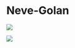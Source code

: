 # Neve-Golan

![](https://upload.wikimedia.org/wikipedia/he/thumb/e/e0/Tel_Aviv_New_Logo.svg/1200px-Tel_Aviv_New_Logo.svg.png?20120812135000)

![](https://www.tel-aviv.gov.il/DocLib1/b3f2a9f4910c47449ee3ecf2b11f3e75.jpg?RenditionID=43)
